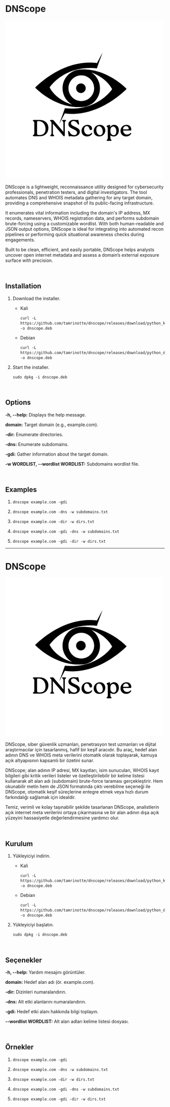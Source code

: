 # DNScope
![DNScopeLogo](https://raw.githubusercontent.com/tamrinotte/dnscope/python/app_images/dnscope_logo.png)

DNScope is a lightweight, reconnaissance utility designed for cybersecurity professionals, penetration testers, and digital investigators. The tool automates DNS and WHOIS metadata gathering for any target domain, providing a comprehensive snapshot of its public-facing infrastructure.

It enumerates vital information including the domain's IP address, MX records, nameservers, WHOIS registration data, and performs subdomain brute-forcing using a customizable wordlist. With both human-readable and JSON output options, DNScope is ideal for integrating into automated recon pipelines or performing quick situational awareness checks during engagements.

Built to be clean, efficient, and easily portable, DNScope helps analysts uncover open internet metadata and assess a domain’s external exposure surface with precision.

<br>

## Installation

1) Download the installer.

	- Kali

	      curl -L https://github.com/tamrinotte/dnscope/releases/download/python_kali_v0.1.1/dnscope.deb -o dnscope.deb

	- Debian

	      curl -L https://github.com/tamrinotte/dnscope/releases/download/python_debian_v0.1.1/dnscope.deb -o dnscope.deb

2) Start the installer.

       sudo dpkg -i dnscope.deb

<br>

## Options

__-h, --help:__ Displays the help message.

__domain:__ Target domain (e.g., example.com).

__-dir:__ Enumerate directories.

__-dns:__ Enumerate subdomains.

__-gdi:__ Gather information about the target domain.

__-w WORDLIST, --wordlist WORDLIST:__ Subdomains wordlist file.

<br>

## Examples

1)
       dnscope example.com -gdi

2)
       dnscope example.com -dns -w subdomains.txt

3)
       dnscope example.com -dir -w dirs.txt

4)
       dnscope example.com -gdi -dns -w subdomains.txt

5)
       dnscope example.com -gdi -dir -w dirs.txt

---

# DNScope
![DNScopeLogo](https://raw.githubusercontent.com/tamrinotte/dnscope/python/app_images/dnscope_logo.png)

DNScope, siber güvenlik uzmanları, penetrasyon test uzmanları ve dijital araştırmacılar için tasarlanmış, hafif bir keşif aracıdır. Bu araç, hedef alan adının DNS ve WHOIS meta verilerini otomatik olarak toplayarak, kamuya açık altyapısının kapsamlı bir özetini sunar.

DNScope; alan adının IP adresi, MX kayıtları, isim sunucuları, WHOIS kayıt bilgileri gibi kritik verileri listeler ve özelleştirilebilir bir kelime listesi kullanarak alt alan adı (subdomain) brute-force taraması gerçekleştirir. Hem okunabilir metin hem de JSON formatında çıktı verebilme seçeneği ile DNScope, otomatik keşif süreçlerine entegre etmek veya hızlı durum farkındalığı sağlamak için idealdir.

Temiz, verimli ve kolay taşınabilir şekilde tasarlanan DNScope, analistlerin açık internet meta verilerini ortaya çıkarmasına ve bir alan adının dışa açık yüzeyini hassasiyetle değerlendirmesine yardımcı olur.

<br>

## Kurulum

1) Yükleyiciyi indirin.

	- Kali

	      curl -L https://github.com/tamrinotte/dnscope/releases/download/python_kali_v0.1.1/dnscope.deb -o dnscope.deb

	- Debian

	      curl -L https://github.com/tamrinotte/dnscope/releases/download/python_debian_v0.1.1/dnscope.deb -o dnscope.deb

2) Yükleyiciyi başlatın.

       sudo dpkg -i dnscope.deb

<br>

## Seçenekler

__-h, --help:__ Yardım mesajını görüntüler.

__domain:__ Hedef alan adı (ör. example.com).

__-dir:__ Dizinleri numaralandırın.

__-dns:__ Alt etki alanlarını numaralandırın.

__-gdi:__ Hedef etki alanı hakkında bilgi toplayın.

__--wordlist WORDLIST:__ Alt alan adları kelime listesi dosyası.

<br>

## Örnekler

1)
       dnscope example.com -gdi

2)
       dnscope example.com -dns -w subdomains.txt

3)
       dnscope example.com -dir -w dirs.txt

4)
       dnscope example.com -gdi -dns -w subdomains.txt

5)
       dnscope example.com -gdi -dir -w dirs.txt
